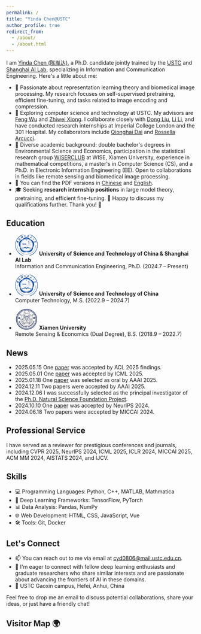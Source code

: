 ```yaml
---
permalink: /
title: "Yinda Chen@USTC"
author_profile: true
redirect_from: 
  - /about/
  - /about.html
---
```


I am [Yinda Chen (陈胤达)](https://ydchen0806.github.io/), a Ph.D. candidate jointly trained by the [USTC](https://sist.ustc.edu.cn/main.htm) and [Shanghai AI Lab](https://www.shlab.org.cn/), specializing in Information and Communication Engineering. Here's a little about me:

- 👀 Passionate about representation learning theory and biomedical image processing. My research focuses on self-supervised pretraining, efficient fine-tuning, and tasks related to image encoding and compression.
- 🌱 Exploring computer science and technology at USTC. My advisors are [Feng Wu](https://scholar.google.com/citations?user=5bInRDEAAAAJ&hl=en) and [Zhiwei Xiong](https://scholar.google.com/citations?user=Snl0HPEAAAAJ&hl=en&oi=ao). I collaborate closely with [Dong Liu](https://scholar.google.com/citations?user=lOWByxoAAAAJ&hl=en), [Li Li](https://scholar.google.com/citations?user=dEm6VKAAAAAJ&hl=en), and have conducted research internships at Imperial College London and the 301 Hospital. My collaborators include [Qionghai Dai](https://scholar.google.com/citations?user=CHAajY4AAAAJ&hl=en&oi=ao) and [Rossella Arcucci](https://scholar.google.com/citations?user=oxy2ZQoAAAAJ&hl=en).
- 💞️ Diverse academic background: double bachelor's degrees in Environmental Science and Economics, participation in the statistical research group [WISERCLUB](https://github.com/wise-r) at WISE, Xiamen University, experience in mathematical competitions, a master's in Computer Science (CS), and a Ph.D. in Electronic Information Engineering (EE). Open to collaborations in fields like remote sensing and biomedical image processing.
- 📄 You can find the PDF versions in [Chinese](/files/cyd_resume_CN.pdf) and [English](/files/CYD_resume_EN.pdf).
- 🎓 Seeking **research internship positions** in large model theory, pretraining, and efficient fine-tuning. 🙏 Happy to discuss my qualifications further. Thank you! 🌟

## Education
- <img src="/images/ustc_logo.png" alt="USTC Logo" width="60"/> **University of Science and Technology of China & Shanghai AI Lab**  
  Information and Communication Engineering, Ph.D. (2024.7 – Present)  

- <img src="/images/ustc_logo.png" alt="USTC Logo" width="60"/> **University of Science and Technology of China**  
  Computer Technology, M.S. (2022.9 – 2024.7)  

- <img src="/images/xmu_logo.jpeg" alt="XMU Logo" width="60"/> **Xiamen University**  
  Remote Sensing & Economics (Dual Degree), B.S. (2018.9 – 2022.7)

## News

- 2025.05.15 One [paper](https://arxiv.org/pdf/2410.13523) was accepted by ACL 2025 findings.
- 2025.05.01 One [paper](https://openreview.net/pdf?id=wJGXiHQwpZ) was accepted by ICML 2025.
- 2025.01.18 One [paper](/files/Condition_generation_Latent_Coding_with_an_External_Dictionary_for_Deep_Image_Compression.pdf) was selected as oral by AAAI 2025.
- 2024.12.11 Two papers were accepted by AAAI 2025.
- 2024.12.06 I was successfully selected as the principal investigator of the [Ph.D. Natural Science Foundation Project](/files/F0210中国科学技术大学-陈胤达_final.pptx).
- 2024.10.10 One [paper](https://arxiv.org/pdf/2412.19080) was accepted by NeurIPS 2024.
- 2024.06.18 Two papers were accepted by MICCAI 2024.

## Professional Service

I have served as a reviewer for prestigious conferences and journals, including CVPR 2025, NeurIPS 2024, ICML 2025, ICLR 2024, MICCAI 2025, ACM MM 2024, AISTATS 2024, and IJCV.

## Skills

- 💻 Programming Languages: Python, C++, MATLAB, Mathmatica
- 🧠 Deep Learning Frameworks: TensorFlow, PyTorch
- 📊 Data Analysis: Pandas, NumPy
- 🌐 Web Development: HTML, CSS, JavaScript, Vue
- 🛠️ Tools: Git, Docker

## Let's Connect

- 📫 You can reach out to me via email at [cyd0806@mail.ustc.edu.cn](mailto:cyd0806@mail.ustc.edu.cn).
- 💼 I'm eager to connect with fellow deep learning enthusiasts and graduate researchers who share similar interests and are passionate about advancing the frontiers of AI in these domains.
- 📍 USTC Gaoxin campus, Hefei, Anhui, China


Feel free to drop me an email to discuss potential collaborations, share your ideas, or just have a friendly chat!

## Visitor Map 🌍

<div style="text-align: center; margin-bottom: 20px; width: 300px; height: 300px; margin: 0 auto;">
  <!-- ClustrMaps Embed Code -->
  <script type="text/javascript" id="clstr_globe" src="//clustrmaps.com/globe.js?d=-6dpgBBQ6VS019wttjE8HshiwnZUQM6hxMNnvZM-u6c"></script>
  <style>
    canvas#clustrmaps-canvas {
      width: 100% !important; /* 根据父容器宽度自适应 */
      height: 100% !important; /* 根据父容器高度自适应 */
    }
  </style>
</div>

